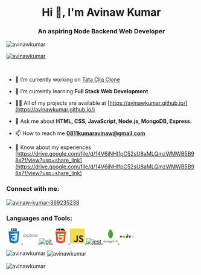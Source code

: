 <h1 align="center">Hi 👋, I'm Avinaw Kumar</h1>
<h3 align="center">An aspiring Node Backend Web Developer</h3>

<p align="left"> <img src="https://komarev.com/ghpvc/?username=avinawkumar&label=Profile%20views&color=0e75b6&style=flat" alt="avinawkumar" /> </p>

<p align="left"> <a href="https://github.com/ryo-ma/github-profile-trophy"><img src="https://github-profile-trophy.vercel.app/?username=avinawkumar" alt="avinawkumar" /></a> </p>

<p align="left"> <a href="https://twitter.com/" target="blank"><img src="https://img.shields.io/twitter/follow/?logo=twitter&style=for-the-badge" alt="" /></a> </p>

- 🔭 I’m currently working on [Tata Cliq Clone](https://github.com/Avinawkumar/moldy-care-8778)

- 🌱 I’m currently learning **Full Stack Web Development**

- 👨‍💻 All of my projects are available at [https://avinawkumar.github.io/](https://avinawkumar.github.io/)

- 💬 Ask me about **HTML, CSS, JavaScript, Node.js, MongoDB, Express.**

- 📫 How to reach me **0811kumaravinaw@gmail.com**

- 📄 Know about my experiences [https://drive.google.com/file/d/14V6jNHIfpC52sU8aMLQmzWMWB5B98s7f/view?usp=share_link](https://drive.google.com/file/d/14V6jNHIfpC52sU8aMLQmzWMWB5B98s7f/view?usp=share_link)

<h3 align="left">Connect with me:</h3>
<p align="left">
<a href="https://linkedin.com/in/avinaw-kumar-369235238" target="blank"><img align="center" src="https://raw.githubusercontent.com/rahuldkjain/github-profile-readme-generator/master/src/images/icons/Social/linked-in-alt.svg" alt="avinaw-kumar-369235238" height="30" width="40" /></a>
</p>

<h3 align="left">Languages and Tools:</h3>
<p align="left"> <a href="https://www.w3schools.com/css/" target="_blank" rel="noreferrer"> <img src="https://raw.githubusercontent.com/devicons/devicon/master/icons/css3/css3-original-wordmark.svg" alt="css3" width="40" height="40"/> </a> <a href="https://expressjs.com" target="_blank" rel="noreferrer"> <img src="https://raw.githubusercontent.com/devicons/devicon/master/icons/express/express-original-wordmark.svg" alt="express" width="40" height="40"/> </a> <a href="https://git-scm.com/" target="_blank" rel="noreferrer"> <img src="https://www.vectorlogo.zone/logos/git-scm/git-scm-icon.svg" alt="git" width="40" height="40"/> </a> <a href="https://www.w3.org/html/" target="_blank" rel="noreferrer"> <img src="https://raw.githubusercontent.com/devicons/devicon/master/icons/html5/html5-original-wordmark.svg" alt="html5" width="40" height="40"/> </a> <a href="https://developer.mozilla.org/en-US/docs/Web/JavaScript" target="_blank" rel="noreferrer"> <img src="https://raw.githubusercontent.com/devicons/devicon/master/icons/javascript/javascript-original.svg" alt="javascript" width="40" height="40"/> </a> <a href="https://jestjs.io" target="_blank" rel="noreferrer"> <img src="https://www.vectorlogo.zone/logos/jestjsio/jestjsio-icon.svg" alt="jest" width="40" height="40"/> </a> <a href="https://www.mongodb.com/" target="_blank" rel="noreferrer"> <img src="https://raw.githubusercontent.com/devicons/devicon/master/icons/mongodb/mongodb-original-wordmark.svg" alt="mongodb" width="40" height="40"/> </a> <a href="https://nodejs.org" target="_blank" rel="noreferrer"> <img src="https://raw.githubusercontent.com/devicons/devicon/master/icons/nodejs/nodejs-original-wordmark.svg" alt="nodejs" width="40" height="40"/> </a> </p>

<p><img align="left" src="https://github-readme-stats.vercel.app/api/top-langs?username=avinawkumar&show_icons=true&locale=en&layout=compact" alt="avinawkumar" /></p>

<p>&nbsp;<img align="center" src="https://github-readme-stats.vercel.app/api?username=avinawkumar&show_icons=true&locale=en" alt="avinawkumar" /></p>

<p><img align="center" src="https://github-readme-streak-stats.herokuapp.com/?user=avinawkumar&" alt="avinawkumar" /></p>
